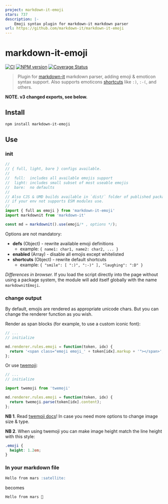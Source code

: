 ```yaml
---
project: markdown-it-emoji
stars: 737
description: |-
    Emoji syntax plugin for markdown-it markdown parser
url: https://github.com/markdown-it/markdown-it-emoji
---
```


# markdown-it-emoji

[![CI](https://github.com/markdown-it/markdown-it-emoji/actions/workflows/ci.yml/badge.svg)](https://github.com/markdown-it/markdown-it-emoji/actions/workflows/ci.yml)
[![NPM version](https://img.shields.io/npm/v/markdown-it-emoji.svg?style=flat)](https://www.npmjs.org/package/markdown-it-emoji)
[![Coverage Status](https://coveralls.io/repos/markdown-it/markdown-it-emoji/badge.svg?branch=master&service=github)](https://coveralls.io/github/markdown-it/markdown-it-emoji?branch=master)

> Plugin for [markdown-it](https://github.com/markdown-it/markdown-it) markdown parser, adding emoji & emoticon syntax support. Also supports emoticons [shortcuts](https://github.com/markdown-it/markdown-it-emoji/blob/master/lib/data/shortcuts.js) like `:)`, `:-(`, and others.

__NOTE. v3 changed exports, see below.__


## Install

```bash
npm install markdown-it-emoji
```

## Use

### init

```js
//
// { full, light, bare } configs available.
//
//  full:  includes all available emojis support
//  light: includes small subset of most useable emojis
//  bare:  no defaults
//
// Also CJS & UMD builds available in `dist/` folder of published package,
// if your env not supports ESM modules use.
//
import { full as emoji } from 'markdown-it-emoji'
import markdownit from 'markdown-it'

const md = markdownit().use(emoji/* , options */);
```

Options are not mandatory:

- __defs__ (Object) - rewrite available emoji definitions
  - example: `{ name1: char1, name2: char2, ... }`
- __enabled__ (Array) - disable all emojis except whitelisted
- __shortcuts__ (Object) - rewrite default shortcuts
  - example: `{ "smile": [ ":)", ":-)" ], "laughing": ":D" }`

_Differences in browser._ If you load the script directly into the page without
using a package system, the module will add itself globally with the name `markdownitEmoji`.

### change output

By default, emojis are rendered as appropriate unicode chars. But you can change
the renderer function as you wish.

Render as span blocks (for example, to use a custom iconic font):

```js
// ...
// initialize

md.renderer.rules.emoji = function(token, idx) {
  return '<span class="emoji emoji_' + token[idx].markup + '"></span>';
};
```

Or use [twemoji](https://github.com/twitter/twemoji):

```js
// ...
// initialize

import twemoji from 'twemoji'

md.renderer.rules.emoji = function(token, idx) {
  return twemoji.parse(token[idx].content);
};
```

__NB 1__. Read [twemoji docs](https://github.com/twitter/twemoji#string-parsing)!
In case you need more options to change image size & type.

__NB 2__. When using twemoji you can make image height match the line height with this
style:

```css
.emoji {
  height: 1.2em;
}
```

### In your markdown file

```md
Hello from mars :satellite:
```

becomes

```
Hello from mars 📡
```

